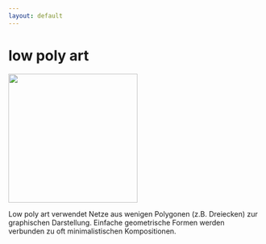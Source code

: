 ```yaml
---
layout: default
---
```

# low poly art

<img src="https://selber-ausmalen.de/designs/low-poly-art/hummingbird_v1.svg" height="256">

Low poly art verwendet Netze aus wenigen Polygonen (z.B. Dreiecken) zur graphischen Darstellung. Einfache geometrische Formen werden verbunden zu oft minimalistischen Kompositionen.
